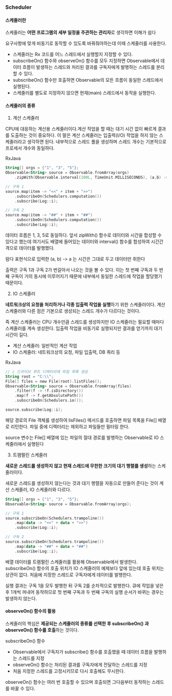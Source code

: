 ### Scheduler

#### 스케줄러란

스케줄러는 **어떤 프로그램의 세부 일정을 주관하는 관리자**로 생각하면 이해가 쉽다

요구사항에 맞게 비동기로 동작할 수 있도록 바꿔줘야하는데 이때 스케줄러를 사용한다.

- 스케줄러는 Rx 코드를 어느 스레드에서 실행할지 지정할 수 있다.
- subscribeOn() 함수와 observeOn() 함수를 모두 지정하면 Observable에서 데이터 흐름이 발생하는 스레드와 처리된 결과를 구독자에게 발행하는 스레드를 분리할 수 있다.
- subscribeOn() 함수만 호출하면 Observable의 모든 흐름이 동일한 스레드에서 실행된다.
- 스케줄러를 별도로 지정하지 않으면 현재(main) 스레드에서 동작을 실행한다.



#### 스케줄러의 종류

1. 계산 스케줄러

CPU에 대응하는 계산용 스케줄러이다.계산 작업을 할 때는 대기 시간 없이 빠르게 결과를 도출하는 것이 중요하다. 이 말은 계산 스케줄러는 입출력(I/O) 작업을 하지 않는 스케줄러라고 생각하면 된다. 내부적으로 스레드 풀을 생성하며 스레드 개수는 기본적으로 프로세서 개수와 동일하다.



RxJava

```kotlin
String[] orgs = {"1", "3", "5"};
Observable<String> source = Observable.fromArray(orgs)
	.zipWith(Observable.interval(100L, TimeUnit.MILLISECONDS), (a,b) -> a);

// 구독 1
source.map(item -> "<<" + item + ">>")
	.subscribeOn(Schedulers.computation())
	.subscribe(Log::i);

// 구독 2
source.map(item -> "##" + item + "##")
	.subscribeOn(Schedulers.computation())
	.subscribe(Log::i);
```

데이터 흐름은 1, 3, 5로 동일하다. 앞서 zipWith() 함수로 데이터와 시간을 합성할 수 있다고 했는데 여기서도 배열에 들어있는 데이터와 interval() 함수를 합성하여 시간간격으로 데이터를 발행했다.

람다 표현식으로 입력한 (a, b) -> a 는 시간은 그대로 두고 데이터만 취한다

출력은 구독 1과 구독 2가 번갈아서 나오는 것을 볼 수 있다. 이는 첫 번째 구독과 두 번째 구독이 거의 동시에 이루어지기 때문에 내부에서 동일한 스레드에 작업을 할당했기 때문이다.



2. IO 스케줄러

**네트워크상의 요청을 처리하거나 각종 입출력 작업을 실행**하기 위한 스케줄러이다. 계산 스케줄러와 다른 점은 기본으로 생성되는 스레드 개수가 다르다는 것이다.

즉 계산 스케줄러는 CPU 개수만큼 스레드를 생성하지만 IO 스케줄러는 필요할 때마다 스케줄러를 계속 생성한다. 입출력 작업을 비동기로 실행되지만 결과를 얻기까지 대기 시간이 길다.

- 계산 스케줄러: 일반적인 계산 작업
- IO 스케줄러: 네트워크상의 요청, 파일 입출력, DB 쿼리 등



RxJava

```kotlin
// c 드라이브 루트 디렉터리에 파일 목록 생성
String root = "C:\\";
File[] files = new File(root).listFiles();
Observable<String> source = Observable.fromArray(files)
	.filter(f -> !f.isDirectory())
	.map(f -> f.getAbsolutePath())
	.subscribeOn(Schedulers.io());

source.subscribe(Log::i);
```

해당 경로의 File 객체를 생성하여 lisFiles() 메서드를 호출하면 파일 목록을 File[] 배열로 리턴한다. 파일 중에 디렉터리는 제외하고 파일들만 필터링 한다.

source 변수는 File[] 배열에 있는 파일의 절대 경로를 발행하는 Observable로 IO 스케줄러에서 실행된다



3. 트램펄린 스케줄러

**새로운 스레드를 생성하지 않고 현재 스레드에 무한한 크기의 대기 행렬를 생성**하는 스케줄러이다.

새로운 스레드를 생성하지 않는다는 것과 대기 행렬을 자동으로 만들어 준다는 것이 계산 스케줄러, IO 스케줄러와 다르다.

```kotlin
String[] orgs = {"1", "3", "5"};
Observable<String> source = Observable.fromArray(orgs);

// 구독 1
source.subscribeOn(Schedulers.trampoline())
	.map(data -> "<<" + data + ">>")
	.subscribe(Log::i);

// 구독 2
source.subscribeOn(Schedulers.trampoline())
	.map(data -> "##" + data + "##")
	.subscribe(Log::i);
```

배열 데이터를 트램펄린 스케줄러를 활용해 Observable에서 발생한다. subscribeOn() 함수의 호출 위치가 IO 스케줄러의 예제보다 앞에 있는데 호출 위치는 상관이 없다. 처음에 지정한 스레드로 구독자에게 데이터를 발행한다.

실행 결과는 구독 1을 모두 발행한 뒤 구독 2를 순차적으로 발행한다. 큐에 작업을 넣은 후 1개씩 꺼내어 동작하므로 첫 번째 구독과 두 번째 구독의 실행 순서가 바뀌는 경우는 발생하지 않는다.



#### observeOn() 함수의 활용

스케줄러의 핵심은 **제공되는 스케줄러의 종류를 선택한 후 subscribeOn() 과 observeOn() 함수를 호출**하는 것이다.

subscribeOn() 함수

- Observable에서 구독자가 subscribe() 함수를 호출했을 때 데이터 흐름을 발행하는 스레드를 지정
-  observeOn() 함수는 처리된 결과를 구독자에게 전달하는 스레드를 지정
- 처음 지정한 스레드를 고정시키므로 다시 호출해도 무시한다.

observeOn() 함수는 여러 번 호출할 수 있으며 호출되면 그다음부터 동작하는 스레드를 바꿀 수 있다.